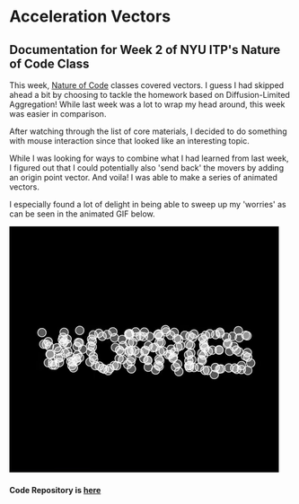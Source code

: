 # Acceleration Vectors

## Documentation for Week 2 of NYU ITP's Nature of Code Class 

This week, [Nature of Code](https://github.com/nature-of-code/noc-syllabus-S21) classes covered vectors. I guess I had skipped ahead a bit by choosing to tackle the homework based on Diffusion-Limited Aggregation! While last week was a lot to wrap my head around, this week was easier in comparison.

After watching through the list of core materials, I decided to do something with mouse interaction since that looked like an interesting topic.

While I was looking for ways to combine what I had learned from last week, I figured out that I could potentially also 'send back' the movers by adding an origin point vector. And voila! I was able to make a series of animated vectors. 

I especially found a lot of delight in being able to sweep up my 'worries' as can be seen in the animated GIF below.

![img3](document_img/example.gif)

#### Code Repository is [here](https://github.com/lynneyun/ITP-Documentation/tree/master/Nature%20of%20Code/Week2/AccelerationVector_followAlong)